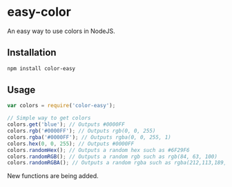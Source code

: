 <h1><b>easy-color</b></h1>
An easy way to use colors in NodeJS.

## Installation
```bash
npm install color-easy
```

## Usage
```js
var colors = require('color-easy');

// Simple way to get colors
colors.get('blue'); // Outputs #0000FF
colors.rgb('#0000FF'); // Outputs rgb(0, 0, 255)
colors.rgba('#0000FF'); // Outputs rgba(0, 0, 255, 1)
colors.hex(0, 0, 255); // Outputs #0000FF
colors.randomHex(); // Outputs a random hex such as #6F29F6
colors.randomRGB(); // Outputs a random rgb such as rgb(84, 63, 100)
colors.randomRGBA(); // Outputs a random rgba such as rgba(212,113,189,0.3)
```
New functions are being added.

